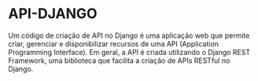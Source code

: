 # API-DJANGO
Um código de criação de API no Django é uma aplicação web que permite criar, gerenciar e disponibilizar recursos de uma API (Application Programming Interface). Em geral, a API é criada utilizando o Django REST Framework, uma biblioteca que facilita a criação de APIs RESTful no Django.

